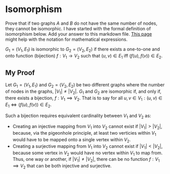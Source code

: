 # Isomorphism

Prove that if two graphs $A$ and $B$ do not have the same number of nodes, they
cannot be isomorphic. I have started with the formal definition of isomorphism
below. Add your answer to this markdown file. [This
page](https://docs.github.com/en/get-started/writing-on-github/working-with-advanced-formatting/writing-mathematical-expressions)
might help with the notation for mathematical expressions.

$G_1=(V_1 , E_1)$ is isomorphic to $G_2 = (V_2, E_2)$ if there exists a
one-to-one and onto function (bijection) $f: V_1 \rightarrow V_2$ such that $(u,v)
\in E_1$ iff $(f(u),f(v)) \in E_2$.

## My Proof

Let $G_1 = (V_1, E_1)$ and $G_2 = (V_2, E_2)$ be two different graphs where the
number of nodes in the graphs, $|V_1| \neq |V_2|$. $G_1$ and $G_2$ are isomorphic
if, and only if, there exists a bijection, $f: V_1 \implies V_2$. That is to
say for all $u, v \in V_1: (u, v) \in E_1 \Longleftrightarrow (f(u), f(v)) \in E_2$.  

Such a bijection requires equivalent cardinality between $V_1$ and $V_2$ as:
* Creating an injective mapping from $V_1$ into $V_2$ cannot exist if $|V_1| >
  |V_2|$, because, via the pigeonhole principle, at least two verticies within
  $V_1$ would have to be mapped onto a single vertex within $V_2$.
* Creating a surjective mapping from $V_1$ into $V_2$ cannot exist if $|V_1| <
  |V_2|$, because some vertex in $V_2$ would have no vertex within $V_1$ to
  map from.
Thus, one way or another, if $|V_1| \neq |V_2|$, there can be no function $f:
V_1 \implies V_2$ that can be both injective and surjective.
